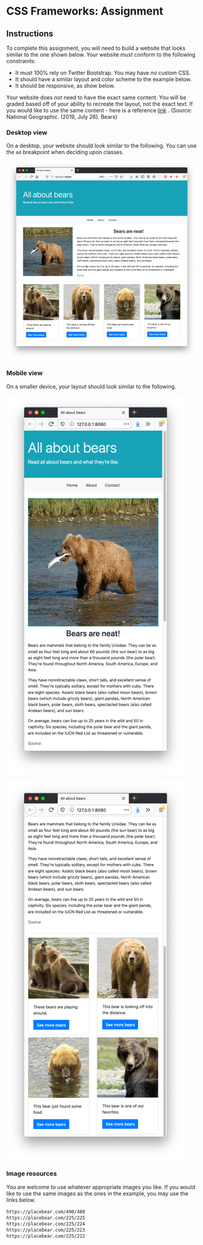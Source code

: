 # CSS Frameworks: Assignment

## Instructions

To complete this assignment, you will need to build a website that looks similar to the one shown below. Your website _must_ conform to the following constraints:

- It must 100% rely on Twitter Bootstrap. You may have _no_ custom CSS.
- It should have a similar layout and color scheme to the example below.
- It should be responsive, as show below.

Your website does _not_ need to have the exact same content. You will be graded based off of your ability to recreate the layout, not the exact text.
If you would like to use the same content - here is a reference [link](https://www.nationalgeographic.com/animals/mammals/group/bears-grizzly-polar-panda/) . (Source: National Geographic. (2019, July 26). Bears)

### Desktop view

On a desktop, your website should look similar to the following. You can use the `md` breakpoint when deciding upon classes.

![desktop.png](desktop.png)

### Mobile view

On a smaller device, your layout should look similar to the following.

![mobile-1.png](mobile-1.png)

![mobile-2.png](mobile-2.png)

### Image resources

You are welcome to use whatever appropriate images you like. If you would like to use the same images as the ones in the example, you may use the links below.

```
https://placebear.com/490/480
https://placebear.com/225/225
https://placebear.com/225/224
https://placebear.com/225/223
https://placebear.com/225/222
```
